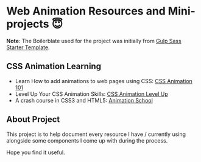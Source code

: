# Web Animation Resources and Mini-projects 😇

**Note**: The Boilerblate used for the project was initially from [Gulp Sass Starter Template](https://github.com/cssanimation/gulp-sass-starter/).

## CSS Animation Learning

+ Learn How to add animations to web pages using CSS: [CSS Animation 101](https://cssanimation.rocks/courses/animation-101/)
+ Level Up Your CSS Animation Skills: [CSS Animation Level Up](https://courses.cssanimation.rocks/p/level-up)
+ A crash course in CSS3 and HTML5: [Animation School](http://rachelnabors.com/animation-workshop/)

## About Project

This project is to help document every resource I have / currently using alongside some components I come up with during the process.

Hope you find it useful.

